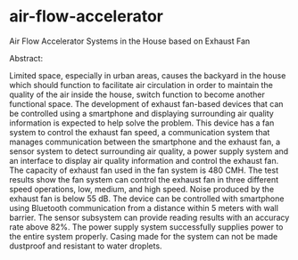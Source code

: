 # air-flow-accelerator
Air Flow Accelerator Systems in the House based on Exhaust Fan

Abstract:

Limited space, especially in urban areas, causes the backyard in the house which should function to facilitate air circulation in order to maintain the quality of the air inside the house, switch function to become another functional space.
The development of exhaust fan-based devices that can be controlled using a smartphone and displaying surrounding air quality information is expected to help solve the problem.
This device has a fan system to control the exhaust fan speed, a communication system that manages communication between the smartphone and the exhaust fan, a sensor system to detect surrounding air quality, a power supply system and an interface to display air quality information and control the exhaust fan.
The capacity of exhaust fan used in the fan system is 480 CMH. 
The test results show the fan system can control the exhaust fan in three different speed operations, low, medium, and high speed.
Noise produced by the exhaust fan is below 55 dB. The device can be controlled with smartphone using Bluetooth communication from a distance within 5 meters with wall barrier.
The sensor subsystem can provide reading results with an accuracy rate above 82%. The power supply system successfully supplies power to the entire system properly. Casing made for the system can not be made dustproof and resistant to water droplets.


